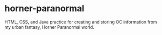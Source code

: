 # horner-paranormal
HTML, CSS, and Java practice for creating and storing OC information from my urban fantasy, Horner Paranormal world.

